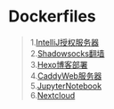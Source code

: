 # Dockerfiles

> 1.[IntelliJ授权服务器](https://github.com/yaoelvon/Dockerfiles/tree/master/IntelliJ_license_server)  
> 2.[Shadowsocks翻墙](https://github.com/yaoelvon/Dockerfiles/tree/master/shadowsocks)  
> 3.[Hexo博客部署](https://github.com/yaoelvon/Dockerfiles/tree/master/hexo)  
> 4.[CaddyWeb服务器](https://github.com/yaoelvon/Dockerfiles/tree/master/caddy)  
> 5.[JupyterNotebook](https://github.com/yaoelvon/Dockerfiles/tree/master/JupyterNotebook)  
> 6.[Nextcloud](https://github.com/yaoelvon/Dockerfiles/tree/master/nextcloud)